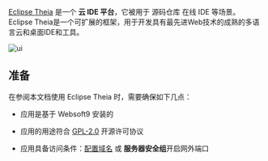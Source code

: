 [Eclipse Theia](https://theia-ide.org/) 是一个 **云 IDE 平台**，它被用于 源码仓库 在线 IDE  等场景。Eclipse Theia是一个可扩展的框架，用于开发具有最先进Web技术的成熟的多语言云和桌面IDE和工具。


![ui](https://libs.websoft9.com/Websoft9/DocsPicture/zh/theia/theia-gui-websoft9.jpg)


## 准备

在参阅本文档使用 Eclipse Theia 时，需要确保如下几点：

- 应用是基于 Websoft9 安装的

- 应用的用途符合 [GPL-2.0](https://opensource.org/licenses/GPL-2.0) 开源许可协议

- 应用具备访问条件：[配置域名](./domain-set) 或 **服务器安全组**开启网外端口